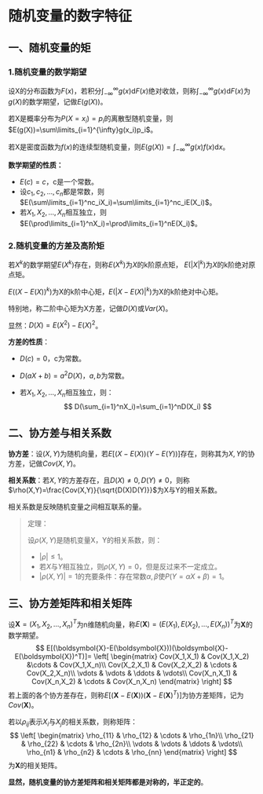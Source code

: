 # 随机变量的数字特征

## 一、随机变量的矩

### 1.随机变量的数学期望

设X的分布函数为$F(x)$，若积分$\int_{-\infty}^{\infty}g(x)\mathrm{d}F(x)$绝对收敛，则称$\int_{-\infty}^{\infty}g(x)\mathrm{d}F(x)$为$g(X)$的数学期望，记做$E(g(X))$。

若X是概率分布为$P(X=x_i)=p_i$的离散型随机变量，则$E(g(X))=\sum\limits_{i=1}^{\infty}g(x_i)p_i$。

若X是密度函数为$f(x)$的连续型随机变量，则$E(g(X))=\int_{-\infty}^{\infty}g(x)f(x)\mathrm{d}x$。

**数学期望的性质：**

+ $E(c)=c$，c是一个常数。
+ 设$c_1,c_2,...,c_n$都是常数，则$E(\sum\limits_{i=1}^nc_iX_i)=\sum\limits_{i=1}^nc_iE(X_i)$。
+ 若$X_1,X_2,...,X_n$相互独立，则$E(\prod\limits_{i=1}^nX_i)=\prod\limits_{i=1}^nE(X_i)$。



### 2.随机变量的方差及高阶矩

若$X^k$的数学期望$E(X^k)$存在，则称$E(X^k)$为$X$的k阶原点矩， $E(|X|^k)$为$X$的k阶绝对原点矩。

$E((X-E(X))^k)$为X的k阶中心矩，$E(|X-E(X)|^k)$为X的k阶绝对中心矩。

特别地，称二阶中心矩为X方差，记做$D(X)$或$Var(X)$。

显然：$D(X)=E(X^2)-E(X)^2$。

**方差的性质**：

+ $D(c)=0$，c为常数。

+ $D(aX+b)=a^2D(X)$，$a,b$为常数。

+ 若$X_1,X_2,...,X_n$相互独立，则：
  $$
  D(\sum_{i=1}^nX_i)=\sum_{i=1}^nD(X_i)
  $$
  



## 二、协方差与相关系数

**协方差**：设$(X,Y)$为随机向量，若$E[(X-E(X))(Y-E(Y))]$存在，则称其为$X,Y$的协方差，记做$Cov(X,Y)$。

**相关系数**：若$X,Y$的方差存在，且$D(X)\neq0,D(Y)\neq 0$，则称$\rho(X,Y)=\frac{Cov(X,Y)}{\sqrt{D(X)D(Y)}}$为X与Y的相关系数。

相关系数是反映随机变量之间相互联系的量。

> 定理：
>
> 设$\rho(X,Y)$是随机变量X，Y的相关系数，则：
>
> + $|\rho|\le1$。
> + 若$X$与$Y$相互独立，则$\rho(X,Y)=0$，但是反过来不一定成立。
> + $|\rho(X,Y)|=1$的充要条件：存在常数$\alpha,\beta$使$P(Y=\alpha X+\beta)=1$。





## 三、协方差矩阵和相关矩阵

设$\boldsymbol{X}=(X_1,X_2,...,X_n)^T$为n维随机向量，称$E(\boldsymbol{X})=(E(X_1),E(X_2),...,E(X_n))^T$为$\boldsymbol{X}$的数学期望。
$$
E[(\boldsymbol{X}-E(\boldsymbol{X}))(\boldsymbol{X}-E(\boldsymbol{X})^T)]=
\left[
\begin{matrix}
Cov(X_1,X_1) & Cov(X_1,X_2) &\cdots & Cov(X_1,X_n)\\
Cov(X_2,X_1) & Cov(X_2,X_2) & \cdots & Cov(X_2,X_n)\\
\vdots & \vdots & \ddots & \vdots\\
Cov(X_n,X_1) & Cov(X_n,X_2) & \cdots & Cov(X_n,X_n)
\end{matrix}
\right]
$$
若上面的各个协方差存在，则称$E[(\boldsymbol{X}-E(\boldsymbol{X}))(\boldsymbol{X}-E(\boldsymbol{X})^T)]$为协方差矩阵，记为$Cov(\boldsymbol{X})$。

若以$\rho_{ij}$表示$X_i$与$X_j$的相关系数，则称矩阵：
$$
\left[
\begin{matrix}
\rho_{11} & \rho_{12} & \cdots & \rho_{1n}\\
\rho_{21} & \rho_{22} & \cdots & \rho_{2n}\\
\vdots & \vdots & \ddots & \vdots\\
\rho_{n1} & \rho_{n2} & \cdots & \rho_{nn}
\end{matrix}
\right]
$$
为$\boldsymbol{X}$的相关矩阵。

**显然，随机变量的协方差矩阵和相关矩阵都是对称的，半正定的**。